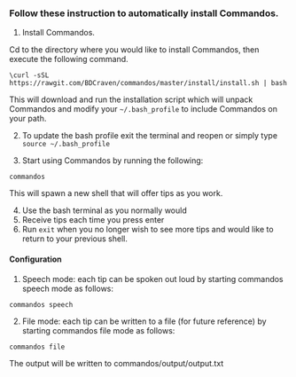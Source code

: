 ### Follow these instruction to automatically install Commandos.

1. Install Commandos.

Cd to the directory where you would like to install Commandos, then execute the following command.
```
\curl -sSL https://rawgit.com/BDCraven/commandos/master/install/install.sh | bash
```
This will download and run the installation script which will unpack Commandos and modify your `~/.bash_profile` to include Commandos on your path.

2. To update the bash profile exit the terminal and reopen or simply type `source ~/.bash_profile`

3. Start using Commandos by running the following:
```
commandos
```
This will spawn a new shell that will offer tips as you work.

4. Use the bash terminal as you normally would  
5. Receive tips each time you press enter
6. Run `exit` when you no longer wish to see more tips and would like to return to your previous shell.


#### Configuration

1. Speech mode: each tip can be spoken out loud by starting commandos speech mode as follows:
```
commandos speech
```

2. File mode: each tip can be written to a file (for future reference) by starting commandos file mode as follows:
```
commandos file
```
The output will be written to commandos/output/output.txt
